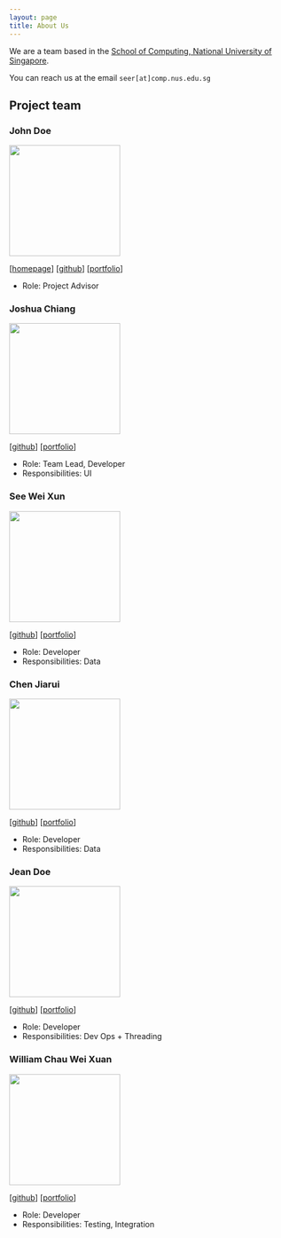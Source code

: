 ```yaml
---
layout: page
title: About Us
---
```


We are a team based in the [School of Computing, National University of Singapore](http://www.comp.nus.edu.sg).

You can reach us at the email `seer[at]comp.nus.edu.sg`

## Project team

### John Doe

<img src="images/johndoe.png" width="200px">

[[homepage](http://www.comp.nus.edu.sg/~damithch)]
[[github](https://github.com/johndoe)]
[[portfolio](team/johndoe.md)]

* Role: Project Advisor

### Joshua Chiang

<img src="images/joshuaChiang.png" width="200px">

[[github](http://github.com/ChickenChiang)]
[[portfolio](team/ChickenChiang.md)]

* Role: Team Lead, Developer
* Responsibilities: UI

### See Wei Xun

<img src="images/swx0.png" width="200px">

[[github](http://github.com/swx0)] [[portfolio](team/swx0.md)]

* Role: Developer
* Responsibilities: Data

### Chen Jiarui

<img src="images/chen-jerry-junior.png" width="200px">

[[github](http://github.com/chen-jerry-junior)] [[portfolio](team/chen-jerry-junior.md)]

* Role: Developer
* Responsibilities: Data

### Jean Doe

<img src="images/johndoe.png" width="200px">

[[github](http://github.com/johndoe)]
[[portfolio](team/johndoe.md)]

* Role: Developer
* Responsibilities: Dev Ops + Threading

### William Chau Wei Xuan

<img src="images/willcwx.png" width="200px">

[[github](http://github.com/willcwx)]
[[portfolio](team/willcwx.md)]

* Role: Developer
* Responsibilities: Testing, Integration
